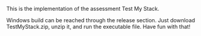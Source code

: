 This is the implementation of the assessment Test My Stack. 

Windows build can be reached through the release section. Just download TestMyStack.zip, unzip it, and run the executable file. Have fun with that!
